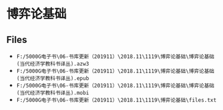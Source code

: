 # 博弈论基础

## Files

- `F:/5000G电子书\06-书库更新（201911）\2018.11\1119\博弈论基础\博弈论基础 (当代经济学教科书译丛).azw3`
- `F:/5000G电子书\06-书库更新（201911）\2018.11\1119\博弈论基础\博弈论基础 (当代经济学教科书译丛).epub`
- `F:/5000G电子书\06-书库更新（201911）\2018.11\1119\博弈论基础\博弈论基础 (当代经济学教科书译丛).mobi`
- `F:/5000G电子书\06-书库更新（201911）\2018.11\1119\博弈论基础\files.txt`
